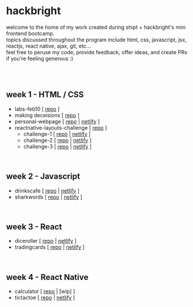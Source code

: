 # hackbright
welcome to the home of my work created during shipt + hackbright's mini frontend bootcamp.  
topics discussed throughout the program include html, css, javascript, jsx, reactjs, react native, ajax, git, etc...    
feel free to peruse my code, provide feedback, offer ideas, and create PRs if you're feeling generous :)

<br>
<br>

## week 1 - HTML / CSS
- labs-feb10 [ [repo](https://github.com/jhbatshipt/hackbright/tree/main/labs-feb10) ]
- making deceisions [ [repo](https://github.com/jhbatshipt/hackbright/tree/main/making%20decisions) ]
- personal-webpage [ [repo](https://github.com/jhbatshipt/hackbright/tree/main/personal-webpage) | [netlify](https://ubiquitous-mooncake-0ba80c.netlify.app) ]
- reactnative-layouts-challenge [ [repo](https://github.com/jhbatshipt/hackbright/tree/main/reactnative-layouts-challenge) ]
    -   challenge-1 [ [repo](https://github.com/jhbatshipt/hackbright/tree/main/reactnative-layouts-challenge/challenge-1) | [netlify](https://friendly-gaufre-a1a30b.netlify.app) ]
    -   challenge-2 [ [repo](https://github.com/jhbatshipt/hackbright/tree/main/reactnative-layouts-challenge/challenge-2) | [netlify](https://jade-bublanina-c2160d.netlify.app) ]
    -   challenge-3 [ [repo](https://github.com/jhbatshipt/hackbright/tree/main/reactnative-layouts-challenge/challenge-3) | [netlify](https://coruscating-dango-9e72e3.netlify.app/) ]

<br>

## week 2 - Javascript
- drinkscafe [ [repo](https://github.com/jhbatshipt/hackbright/tree/main/drinkscafe) | [netlify](https://effervescent-frangollo-5fc3a4.netlify.app/) ]
- sharkwords [ [repo](https://github.com/jhbatshipt/hackbright/tree/main/sharkwords) | [netlify](https://shimmering-praline-fb7c8b.netlify.app/sharkwords.html) ]

<br>

## week 3 - React
- diceroller [ [repo](https://github.com/jhbatshipt/hackbright/tree/main/diceroller) | [netlify](https://gorgeous-phoenix-525f56.netlify.app/) ]
- tradingcards [ [repo](https://github.com/jhbatshipt/hackbright/tree/main/tradingcards) | [netlify](https://graceful-custard-692284.netlify.app/) ]

<br>

## week 4 - React Native
- calculator [ [repo](https://github.com/jhbatshipt/hackbright/tree/main/calculator) | [wip] ]
- tictactoe [ [repo](https://github.com/jhbatshipt/hackbright/tree/main/tictactoe) | [netlify](https://main--comfy-cat-02e23d.netlify.app/) ]
